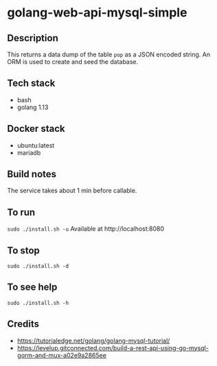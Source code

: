# golang-web-api-mysql-simple

## Description
This returns a data dump of the table `pop`
as a JSON encoded string. An ORM is used to
create and seed the database.

## Tech stack
- bash
- golang 1.13

## Docker stack
- ubuntu:latest
- mariadb

## Build notes
The service takes about 1 min before callable.

## To run
`sudo ./install.sh -u`
Available at http://localhost:8080

## To stop
`sudo ./install.sh -d`

## To see help
`sudo ./install.sh -h`

## Credits
- https://tutorialedge.net/golang/golang-mysql-tutorial/
- https://levelup.gitconnected.com/build-a-rest-api-using-go-mysql-gorm-and-mux-a02e9a2865ee
